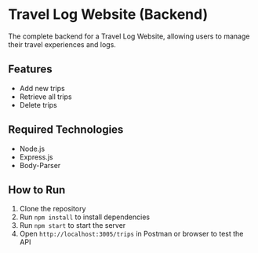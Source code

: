 # Travel Log Website (Backend)

The complete backend for a Travel Log Website, allowing users to manage their travel experiences and logs.

## Features
- Add new trips
- Retrieve all trips
- Delete trips

## Required Technologies
- Node.js
- Express.js
- Body-Parser

## How to Run
1. Clone the repository
2. Run `npm install` to install dependencies
3. Run `npm start` to start the server
4. Open `http://localhost:3005/trips` in Postman or browser to test the API
